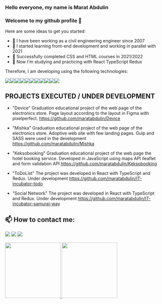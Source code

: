 ### Hello everyone, my name is Marat Abdulin
### Welcome to my github profile 👋

Here are some ideas to get you started:

- 🔭 I have been working as a civil engineering engineer since 2007
- 🌱 I started learning front-end development and working in parallel with 2021
- 👯 Successfully completed CSS and HTML courses in 2021/2022
- 💬 Now I'm studying and practicing with React TypeScript Redux

Therefore, I am developing using the following technologies:
<br>
<div style='display:flex ; align-items:center'>
<img src='https://img.shields.io/badge/HTML5-orange'>
<img src='https://img.shields.io/badge/CSS3-blue'>
<img src='https://img.shields.io/badge/STYLED_COMPONENTS-blue'>
<img src='https://img.shields.io/badge/JAVASCRIPT-yellow'>
<img src='https://img.shields.io/badge/TYPESCRIPT-blue'>
<img src='https://img.shields.io/badge/REACTJS-blue'>
<img src='https://img.shields.io/badge/REACT_ROUTER_DOM-red'>
<img src='https://img.shields.io/badge/GRAPHQL-lightgreen'>
<img src='https://img.shields.io/badge/APOLLO-green'>
<img src='https://img.shields.io/badge/NODEJS-strong'>
<img src='https://img.shields.io/badge/REDUX-blue'>
  
</div>

## PROJECTS EXECUTED / UNDER DEVELOPMENT

- "Device" Graduation educational project of the web page of the electronics store. Page layout according to the layout in Figma with pixelperfect.
https://github.com/maratabdulin/Device

- "Mishka" Graduation educational project of the web page of the electronics store. Adoptive web site with few landing pages. Gulp and SASS were used in the development
https://github.com/maratabdulin/Mishka

- "Keksobooking" Graduation educational project of the web page the hotel booking service. Developed in JavaScript using maps API lleaflet and form validation API
https://github.com/maratabdulin/Keksobooking

- "ToDoList" The project was developed in React with TypeScript and Redux. Under development
https://github.com/maratabdulin/IT-incubator-todo

- "Social Network" The project was developed in React with TypeScript and Redux. Under development
https://github.com/maratabdulin/IT-incubator-samurai-way

## 📫 How to contact me:

<div align="start">
<a href="https://www.linkedin.com/in/marat-abdulin/" target="_blank"><img src="https://img.shields.io/badge/-LinkedIn-%230077B5?style=for-the-badge&logo=linkedin&logoColor=white" target="_blank"></a>
<a href = "mailto:abdulinmm@gmail.com"><img src="https://img.shields.io/badge/Gmail-D14836?style=for-the-badge&logo=gmail&logoColor=white" target="_blank"></a>
<a href="https://instagram.com/maratabdulin" target="_blank"><img src="https://img.shields.io/badge/-Instagram-%23E4405F?style=for-the-badge&logo=instagram&logoColor=white" target="_blank"></a>
</div>
<br>
<div>
<a href="https://github.com/maratabdulin">
<img height="180em" src="https://github-readme-stats.vercel.app/api/top-langs/?username=maratabdulin&layout=compact&langs_count=7&theme=dracula"/>
<img height="180em" src="https://github-readme-stats.vercel.app/api?username=maratabdulin&show_icons=true&theme=dracula&include_all_commits=true&count_private=true"/>
</div>



